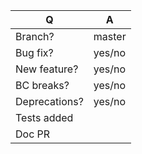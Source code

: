 | Q             | A
| ------------- | ---
| Branch?       | master
| Bug fix?      | yes/no <!-- #-prefixed issue number(s), if any -->
| New feature?  | yes/no
| BC breaks?    | yes/no
| Deprecations? | yes/no
| Tests added   |  <!--highly recommended for new features-->
| Doc PR        |  <!--highly recommended for new features-->

<!--
Fill in this template according to the PR you're about to submit.
Replace this comment by a description of what your PR is solving.

Please consider the following requirement:
* Modification of existing tests should be avoided unless deemed necessary.
* You MUST never open a PR related to a security issue. Contact Spomky in private at https://gitter.im/Spomky/
-->

